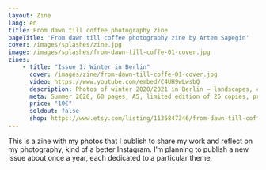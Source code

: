 ```yaml
---
layout: Zine
lang: en
title: From dawn till coffee photography zine
pageTitle: 'From dawn till coffee photography zine by Artem Sapegin'
cover: /images/splashes/zine.jpg
image: /images/splashes/from-dawn-till-coffe-01-cover.jpg
zines:
    - title: "Issue 1: Winter in Berlin"
      cover: /images/zine/from-dawn-till-coffe-01-cover.jpg
      video: https://www.youtube.com/embed/C4UH9wLwsbQ
      description: Photos of winter 2020/2021 in Berlin — landscapes, cityscapes, street.
      meta: Summer 2020, 60 pages, A5, limited edition of 26 copies, printed on 150 gsm  uncoated paper by <a href="https://mixam.co.uk/">Mixam</a>).
      price: "10€"
      soldout: false
      shop: https://www.etsy.com/listing/1136847346/from-dawn-till-coffee-photography-zine-1
---
```


This is a zine with my photos that I publish to share my work and reflect on my photography, kind of a better Instagram. I’m planning to publish a new issue about once a year, each dedicated to a particular theme.
